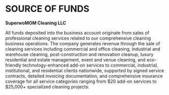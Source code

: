 # SOURCE OF FUNDS

**SuperwoMOM Cleaning LLC**

All funds deposited into the business account originate from sales of professional cleaning services related to our comprehensive cleaning business operations. The company generates revenue through the sale of cleaning services including commercial and office cleaning, industrial and warehouse cleaning, post-construction and renovation cleanup, luxury residential and estate management, event and venue cleaning, and eco-friendly technology-enhanced add-on services to commercial, industrial, institutional, and residential clients nationwide, supported by signed service contracts, detailed invoicing documentation, and comprehensive insurance coverage for all service categories ranging from $20 add-on services to $25,000+ specialized cleaning projects.
